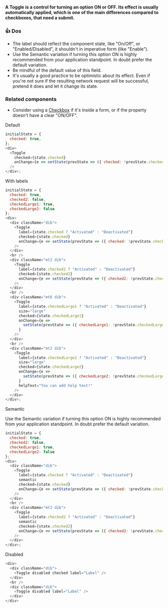 #### A Toggle is a control for turning an option ON or OFF. Its effect is usually automatically applied, which is one of the main differences compared to checkboxes, that need a submit.

### 👍 Dos
- The label should reflect the component state, like "On/Off", or "Enabled/Disabled", it shouldn't in imperative form (like "Enable").
- Use the Semantic variation if turning this option ON is highly recommended from your application standpoint. In doubt prefer the default variation.
- Be mindful of the default value of this field.
- It's usually a good practice to be optimistic about its effect. Even if you're not sure if the resulting network request will be successful, pretend it does and let it change its state.

### Related components
- Consider using a <a href="#checkbox">Checkbox</a> if it's inside a form, or if the property doesn't have a clear "ON/OFF".


Default

```js
initialState = {
  checked: true,
};
<div>
  <Toggle
    checked={state.checked}
    onChange={e => setState(prevState => ({ checked: !prevState.checked }))}
  />
</div>;
```

With labels

```js
initialState = {
  checked: true,
  checked2: false,
  checkedLarge1: true,
  checkedLarge2: false
};
<div>
  <div className="dib">
    <Toggle
      label={state.checked ? "Activated" : "Deactivated"}
      checked={state.checked}
      onChange={e => setState(prevState => ({ checked: !prevState.checked }))}
    />
  </div>
  <br />
  <div className="mt2 dib">
    <Toggle
      label={state.checked2 ? "Activated" : "Deactivated"}
      checked={state.checked2}
      onChange={e => setState(prevState => ({ checked2: !prevState.checked2 }))}
    />
  </div>
  <br />
  <div className="mt6 dib">
    <Toggle
      label={state.checkedLarge1 ? "Activated" : "Deactivated"}
      size="large"
      checked={state.checkedLarge1}
      onChange={e =>
        setState(prevState => ({ checkedLarge1: !prevState.checkedLarge1 }))
      }
    />
  </div>
  <br />
  <div className="mt2 dib">
    <Toggle
      label={state.checkedLarge2 ? "Activated" : "Deactivated"}
      size="large"
      checked={state.checkedLarge2}
      onChange={e =>
        setState(prevState => ({ checkedLarge2: !prevState.checkedLarge2 }))
      }
      helpText="You can add help text!"
    />
  </div>
</div>;
```

Semantic
 
Use the Semantic variation if turning this option ON is highly recommended from your application standpoint. In doubt prefer the default variation.

```js
initialState = {
  checked: true,
  checked2: false,
  checkedLarge1: true,
  checkedLarge2: false
};
<div>
  <div className="dib">
    <Toggle
      label={state.checked ? "Activated" : "Deactivated"}
      semantic
      checked={state.checked}
      onChange={e => setState(prevState => ({ checked: !prevState.checked }))}
    />
  </div>
  <br />
  <div className="mt2 dib">
    <Toggle
      label={state.checked2 ? "Activated" : "Deactivated"}
      semantic
      checked={state.checked2}
      onChange={e => setState(prevState => ({ checked2: !prevState.checked2 }))}
    />
  </div>
</div>;
```

Disabled

```js
<div>
  <div className="dib">
    <Toggle disabled checked label="Label" />
  </div>
  <br />
  <div className="dib">
    <Toggle disabled label="Label" />
  </div>
</div>
```
